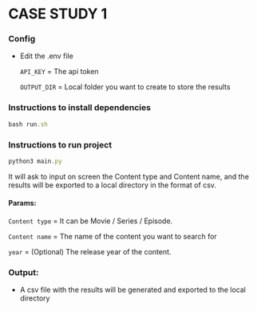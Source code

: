 # CASE STUDY 1

### Config
-  Edit the .env file

    `API_KEY` = The api token
    
    `OUTPUT_DIR` = Local folder you want to create to store the results

### Instructions to install dependencies
```javascript
bash run.sh
```

### Instructions to run project
```javascript
python3 main.py
```
It will ask to input on screen the Content type and Content name, and the results will be exported to a local directory in the format of csv.

#### Params:

  `Content type` = It can be Movie / Series / Episode.
  
  `Content name` = The name of the content you want to search for
  
  `year` = (Optional) The release year of the content.
 
### Output:
- A csv file with the results will be generated and exported to the local directory
